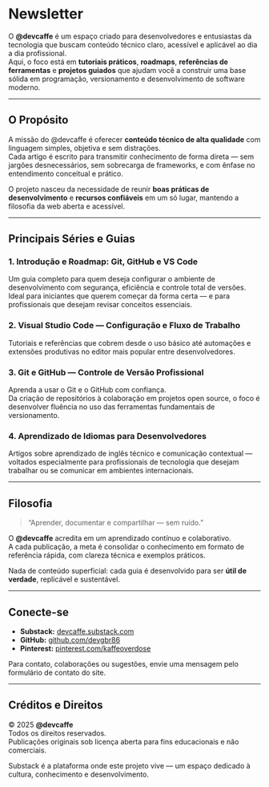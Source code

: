 # Newsletter 

O **@devcaffe** é um espaço criado para desenvolvedores e entusiastas da tecnologia que buscam conteúdo técnico claro, acessível e aplicável ao dia a dia profissional.  
Aqui, o foco está em **tutoriais práticos**, **roadmaps**, **referências de ferramentas** e **projetos guiados** que ajudam você a construir uma base sólida em programação, versionamento e desenvolvimento de software moderno.

---

## O Propósito

A missão do @devcaffe é oferecer **conteúdo técnico de alta qualidade** com linguagem simples, objetiva e sem distrações.  
Cada artigo é escrito para transmitir conhecimento de forma direta — sem jargões desnecessários, sem sobrecarga de frameworks, e com ênfase no entendimento conceitual e prático.

O projeto nasceu da necessidade de reunir **boas práticas de desenvolvimento** e **recursos confiáveis** em um só lugar, mantendo a filosofia da web aberta e acessível.

---

## Principais Séries e Guias

### 1. Introdução e Roadmap: Git, GitHub e VS Code
Um guia completo para quem deseja configurar o ambiente de desenvolvimento com segurança, eficiência e controle total de versões.  
Ideal para iniciantes que querem começar da forma certa — e para profissionais que desejam revisar conceitos essenciais.

### 2. Visual Studio Code — Configuração e Fluxo de Trabalho
Tutoriais e referências que cobrem desde o uso básico até automações e extensões produtivas no editor mais popular entre desenvolvedores.

### 3. Git e GitHub — Controle de Versão Profissional
Aprenda a usar o Git e o GitHub com confiança.  
Da criação de repositórios à colaboração em projetos open source, o foco é desenvolver fluência no uso das ferramentas fundamentais de versionamento.

### 4. Aprendizado de Idiomas para Desenvolvedores
Artigos sobre aprendizado de inglês técnico e comunicação contextual — voltados especialmente para profissionais de tecnologia que desejam trabalhar ou se comunicar em ambientes internacionais.

---

## Filosofia

> “Aprender, documentar e compartilhar — sem ruído.”

O **@devcaffe** acredita em um aprendizado contínuo e colaborativo.  
A cada publicação, a meta é consolidar o conhecimento em formato de referência rápida, com clareza técnica e exemplos práticos.

Nada de conteúdo superficial: cada guia é desenvolvido para ser **útil de verdade**, replicável e sustentável.

---

## Conecte-se

- **Substack:** [devcaffe.substack.com](https://devcaffe.substack.com)  
- **GitHub:** [github.com/devgbr86](https://github.com/devgbr86)  
- **Pinterest:** [pinterest.com/kaffeoverdose](https://pinterest.com/kaffeoverdose)  

Para contato, colaborações ou sugestões, envie uma mensagem pelo formulário de contato do site.

---

## Créditos e Direitos

© 2025 **@devcaffe**  
Todos os direitos reservados.  
Publicações originais sob licença aberta para fins educacionais e não comerciais.

Substack é a plataforma onde este projeto vive — um espaço dedicado à cultura, conhecimento e desenvolvimento.

